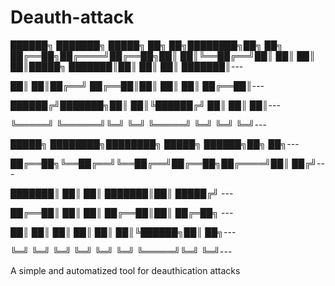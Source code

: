 # Deauth-attack



██████╗ ███████╗ █████╗ ██╗   ██╗████████╗██╗  ██╗ 
██╔══██╗██╔════╝██╔══██╗██║   ██║╚══██╔══╝██║  ██║
██║  ██║█████╗  ███████║██║   ██║   ██║   ███████║---

██║  ██║██╔══╝  ██╔══██║██║   ██║   ██║   ██╔══██║---

██████╔╝███████╗██║  ██║╚██████╔╝   ██║   ██║  ██║---

╚═════╝ ╚══════╝╚═╝  ╚═╝ ╚═════╝    ╚═╝   ╚═╝  ╚═╝---


 █████╗ ████████╗████████╗ █████╗  ██████╗██╗  ██╗---
 
██╔══██╗╚══██╔══╝╚══██╔══╝██╔══██╗██╔════╝██║ ██╔╝---

███████║   ██║      ██║   ███████║██║     █████╔╝ ---

██╔══██║   ██║      ██║   ██╔══██║██║     ██╔═██╗ ---

██║  ██║   ██║      ██║   ██║  ██║╚██████╗██║  ██╗---

╚═╝  ╚═╝   ╚═╝      ╚═╝   ╚═╝  ╚═╝ ╚═════╝╚═╝  ╚═╝---


A simple and automatized tool for deauthication attacks
